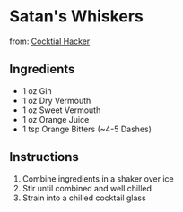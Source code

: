 # Satan's Whiskers

from: [Cocktial Hacker](http://cocktailhacker.com/?p=1230)

## Ingredients

* 1 oz Gin
* 1 oz Dry Vermouth
* 1 oz Sweet Vermouth
* 1 oz Orange Juice
* 1 tsp Orange Bitters (~4-5 Dashes)

## Instructions

1. Combine ingredients in a shaker over ice
2. Stir until combined and well chilled
3. Strain into a chilled cocktail glass

